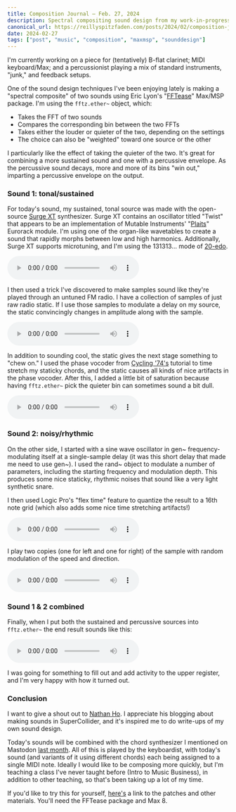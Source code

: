 ```yaml
---
title: Composition Journal — Feb. 27, 2024
description: Spectral compositing sound design from my work-in-progress "Forget your name"
canonical_url: https://reillyspitzfaden.com/posts/2024/02/composition-journal/
date: 2024-02-27
tags: ["post", "music", "composition", "maxmsp", "sounddesign"]
---
```


I\'m currently working on a piece for (tentatively) B-flat clarinet; MIDI keyboard/Max; and a percussionist playing a mix of standard instruments, \"junk,\" and feedback setups.

One of the sound design techniques I\'ve been enjoying lately is making a \"spectral composite\" of two sounds using Eric Lyon\'s \"[FFTease](https://github.com/ericlyon/FFTease3.0-MaxMSP)\" Max/MSP package. I\'m using the `fftz.ether~` object, which:

-   Takes the FFT of two sounds
-   Compares the corresponding bin between the two FFTs
-   Takes either the louder or quieter of the two, depending on the settings
-   The choice can also be \"weighted\" toward one source or the other

I particularly like the effect of taking the quieter of the two. It\'s great for combining a more sustained sound and one with a percussive envelope. As the percussive sound decays, more and more of its bins \"win out,\" imparting a percussive envelope on the output.

### Sound 1: tonal/sustained

For today\'s sound, my sustained, tonal source was made with the open-source [Surge XT](https://surge-synthesizer.github.io) synthesizer. Surge XT contains an oscillator titled \"Twist\" that appears to be an implementation of Mutable Instruments\' \"[Plaits](https://pichenettes.github.io/mutable-instruments-documentation/modules/plaits/)\" Eurorack module. I\'m using one of the organ-like wavetables to create a sound that rapidly morphs between low and high harmonics. Additionally, Surge XT supports microtuning, and I\'m using the 131313\... mode of [20-edo](https://en.xen.wiki/w/20edo).

<audio controls>
    <source src="/media/blog/2024/02/plaits_organ_rand_sweeps_2.mp3" type="audio/mp3">
</audio>

I then used a trick I\'ve discovered to make samples sound like they\'re played through an untuned FM radio. I have a collection of samples of just raw radio static. If I use those samples to modulate a delay on my source, the static convincingly changes in amplitude along with the sample.

<audio controls>
    <source src="/media/blog/2024/02/radio_synth_fft.mp3" type="audio/mp3">
</audio>

In addition to sounding cool, the static gives the next stage something to \"chew on.\" I used the phase vocoder from [Cycling \'74\'s](https://cycling74.com/tutorials/the-phase-vocoder-–-part-i) tutorial to time stretch my staticky chords, and the static causes all kinds of nice artifacts in the phase vocoder. After this, I added a little bit of saturation because having `fftz.ether~` pick the quieter bin can sometimes sound a bit dull.

<audio controls>
    <source src="/media/blog/2024/02/radio_synth_fft_pvoc.mp3" type="audio/mp3">
</audio>

### Sound 2: noisy/rhythmic

On the other side, I started with a sine wave oscillator in gen\~ frequency-modulating itself at a single-sample delay (it was this short delay that made me need to use gen\~). I used the rand\~ object to modulate a number of parameters, including the starting frequency and modulation depth. This produces some nice staticky, rhythmic noises that sound like a very light synthetic snare.

I then used Logic Pro\'s \"flex time\" feature to quantize the result to a 16th note grid (which also adds some nice time stretching artifacts!)

<audio controls>
    <source src="/media/blog/2024/02/fm-fb-osc-rand_bip.7.mp3" type="audio/mp3">
</audio>

I play two copies (one for left and one for right) of the sample with random modulation of the speed and direction.

<audio controls>
    <source src="/media/blog/2024/02/fm-fb-osc-rand_bip.7_proc.mp3" type="audio/mp3">
</audio>

### Sound 1 & 2 combined

Finally, when I put both the sustained and percussive sources into `fftz.ether~` the end result sounds like this:

<audio controls>
    <source src="/media/blog/2024/02/spectral_composite_dry.mp3" type="audio/mp3">
</audio>

I was going for something to fill out and add activity to the upper register, and I\'m very happy with how it turned out.

### Conclusion

I want to give a shout out to [Nathan Ho](https://nathan.ho.name/archive.html). I appreciate his blogging about making sounds in SuperCollider, and it\'s inspired me to do write-ups of my own sound design.

Today\'s sounds will be combined with the chord synthesizer I mentioned on Mastodon [last month](https://hachyderm.io/@reillypascal/111773037885275169). All of this is played by the keyboardist, with today\'s sound (and variants of it using different chords) each being assigned to a single MIDI note. Ideally I would like to be composing more quickly, but I\'m teaching a class I\'ve never taught before (Intro to Music Business), in addition to other teaching, so that\'s been taking up a lot of my time.

If you\'d like to try this for yourself, [here\'s](https://mega.nz/folder/cLVzHCBZ#SVlAyRb0RPL7sUwnXfke8A) a link to the patches and other materials. You\'ll need the FFTease package and Max 8.